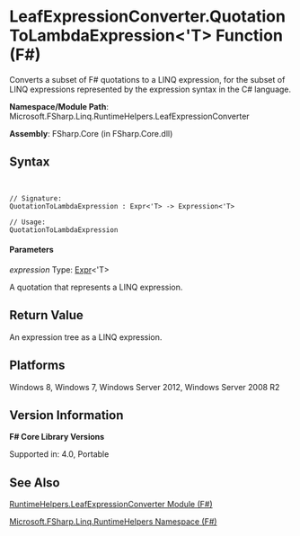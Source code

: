 # LeafExpressionConverter.QuotationToLambdaExpression<'T> Function (F#)

Converts a subset of F# quotations to a LINQ expression, for the subset of LINQ expressions represented by the expression syntax in the C# language.

**Namespace/Module Path**: Microsoft.FSharp.Linq.RuntimeHelpers.LeafExpressionConverter

**Assembly**: FSharp.Core (in FSharp.Core.dll)


## Syntax


```


// Signature:
QuotationToLambdaExpression : Expr<'T> -> Expression<'T>

// Usage:
QuotationToLambdaExpression

```



#### Parameters
*expression*
Type: [Expr](http://msdn.microsoft.com/en-us/library/975ca4d3-ac2b-46db-9f01-23cf8b190c6e)&lt;'T&gt;


A quotation that represents a LINQ expression.




## Return Value
An expression tree as a LINQ expression.


## Platforms
Windows 8, Windows 7, Windows Server 2012, Windows Server 2008 R2


## Version Information
**F# Core Library Versions**

Supported in: 4.0, Portable




## See Also
[RuntimeHelpers.LeafExpressionConverter Module &#40;F&#35;&#41;](RuntimeHelpers.LeafExpressionConverter+Module+%28FSharp%29.md)

[Microsoft.FSharp.Linq.RuntimeHelpers Namespace &#40;F&#35;&#41;](Microsoft.FSharp.Linq.RuntimeHelpers+Namespace+%28FSharp%29.md)

